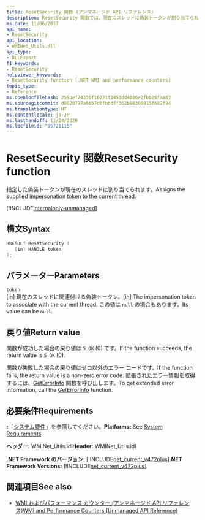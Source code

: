 ```yaml
---
title: ResetSecurity 関数 (アンマネージド API リファレンス)
description: ResetSecurity 関数では、現在のスレッドに偽装トークンが割り当てられます。
ms.date: 11/06/2017
api_name:
- ResetSecurity
api_location:
- WMINet_Utils.dll
api_type:
- DLLExport
f1_keywords:
- ResetSecurity
helpviewer_keywords:
- ResetSecurity function [.NET WMI and performance counters]
topic_type:
- Reference
ms.openlocfilehash: 259bef74356f16221f1453dd4086e2fbb26faa83
ms.sourcegitcommit: d8020797a6657d0fbbdff362b80300815f682f94
ms.translationtype: HT
ms.contentlocale: ja-JP
ms.lasthandoff: 11/24/2020
ms.locfileid: "95721115"
---
```

# <a name="resetsecurity-function"></a><span data-ttu-id="1a0f3-103">ResetSecurity 関数</span><span class="sxs-lookup"><span data-stu-id="1a0f3-103">ResetSecurity function</span></span>

<span data-ttu-id="1a0f3-104">指定した偽装トークンが現在のスレッドに割り当てられます。</span><span class="sxs-lookup"><span data-stu-id="1a0f3-104">Assigns the supplied impersonation token to the current thread.</span></span>
  
[!INCLUDE[internalonly-unmanaged](../../../../includes/internalonly-unmanaged.md)]
  
## <a name="syntax"></a><span data-ttu-id="1a0f3-105">構文</span><span class="sxs-lookup"><span data-stu-id="1a0f3-105">Syntax</span></span>  
  
```cpp  
HRESULT ResetSecurity (
   [in] HANDLE token
);
```  

## <a name="parameters"></a><span data-ttu-id="1a0f3-106">パラメーター</span><span class="sxs-lookup"><span data-stu-id="1a0f3-106">Parameters</span></span>

`token`  
<span data-ttu-id="1a0f3-107">[in] 現在のスレッドに関連付ける偽装トークン。</span><span class="sxs-lookup"><span data-stu-id="1a0f3-107">[in] The impersonation token to associate with the current thread.</span></span> <span data-ttu-id="1a0f3-108">この値は `null` の場合もあります。</span><span class="sxs-lookup"><span data-stu-id="1a0f3-108">Its value can be `null`.</span></span>

## <a name="return-value"></a><span data-ttu-id="1a0f3-109">戻り値</span><span class="sxs-lookup"><span data-stu-id="1a0f3-109">Return value</span></span>

<span data-ttu-id="1a0f3-110">関数が成功した場合の戻り値は `S_OK` (0) です。</span><span class="sxs-lookup"><span data-stu-id="1a0f3-110">If the function succeeds, the return value is `S_OK` (0).</span></span>

<span data-ttu-id="1a0f3-111">関数が失敗した場合の戻り値はゼロ以外のエラー コードです。</span><span class="sxs-lookup"><span data-stu-id="1a0f3-111">If the function fails, the return value is a non-zero error code.</span></span> <span data-ttu-id="1a0f3-112">拡張されたエラー情報を取得するには、[GetErrorInfo](geterrorinfo.md) 関数を呼び出します。</span><span class="sxs-lookup"><span data-stu-id="1a0f3-112">To get extended error information, call the [GetErrorInfo](geterrorinfo.md) function.</span></span>
  
## <a name="requirements"></a><span data-ttu-id="1a0f3-113">必要条件</span><span class="sxs-lookup"><span data-stu-id="1a0f3-113">Requirements</span></span>  

 <span data-ttu-id="1a0f3-114">**:**「[システム要件](../../get-started/system-requirements.md)」を参照してください。</span><span class="sxs-lookup"><span data-stu-id="1a0f3-114">**Platforms:** See [System Requirements](../../get-started/system-requirements.md).</span></span>  
  
 <span data-ttu-id="1a0f3-115">**ヘッダー:** WMINet_Utils.idl</span><span class="sxs-lookup"><span data-stu-id="1a0f3-115">**Header:** WMINet_Utils.idl</span></span>  
  
 <span data-ttu-id="1a0f3-116">**.NET Framework のバージョン:** [!INCLUDE[net_current_v472plus](../../../../includes/net-current-v472plus.md)]</span><span class="sxs-lookup"><span data-stu-id="1a0f3-116">**.NET Framework Versions:** [!INCLUDE[net_current_v472plus](../../../../includes/net-current-v472plus.md)]</span></span>  
  
## <a name="see-also"></a><span data-ttu-id="1a0f3-117">関連項目</span><span class="sxs-lookup"><span data-stu-id="1a0f3-117">See also</span></span>

- [<span data-ttu-id="1a0f3-118">WMI およびパフォーマンス カウンター (アンマネージド API リファレンス)</span><span class="sxs-lookup"><span data-stu-id="1a0f3-118">WMI and Performance Counters (Unmanaged API Reference)</span></span>](index.md)
